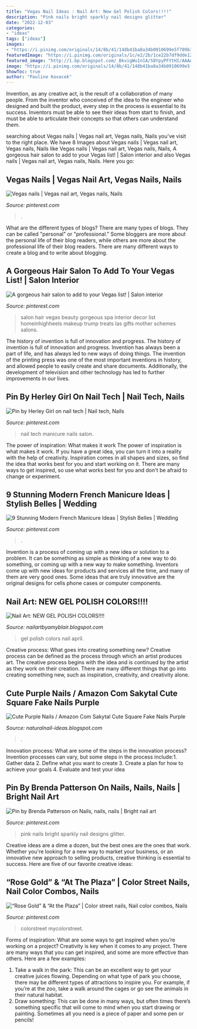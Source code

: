 ```yaml
---
title: "Vegas Nail Ideas : Nail Art: New Gel Polish Colors!!!!"
description: "Pink nails bright sparkly nail designs glitter"
date: "2022-12-03"
categories:
- "ideas"
tags: ["ideas"]
images:
- "https://i.pinimg.com/originals/14/8b/41/148b41ba8a34b0910699e5f709b38a85.jpg"
featuredImage: "https://i.pinimg.com/originals/1c/e2/2b/1ce22b7df9dde129be22c46dafd8ebeb.jpg"
featured_image: "http://1.bp.blogspot.com/_BkvigWu1n1A/S8YpyPFYtHI/AAAAAAAABEQ/Vxp0VTliMMg/s1600/DSC06287.JPG"
image: "https://i.pinimg.com/originals/14/8b/41/148b41ba8a34b0910699e5f709b38a85.jpg"
ShowToc: true
author: "Pauline Kovacek"
---
```



Invention, as any creative act, is the result of a collaboration of many people. From the inventor who conceived of the idea to the engineer who designed and built the product, every step in the process is essential to its success. Inventors must be able to see their ideas from start to finish, and must be able to articulate their concepts so that others can understand them.

	

		
searching about Vegas nails | Vegas nail art, Vegas nails, Nails you've visit to the right place. We have 8 Images about Vegas nails | Vegas nail art, Vegas nails, Nails like Vegas nails | Vegas nail art, Vegas nails, Nails, A gorgeous hair salon to add to your Vegas list! | Salon interior and also Vegas nails | Vegas nail art, Vegas nails, Nails. Here you go:
		
    
## Vegas Nails | Vegas Nail Art, Vegas Nails, Nails

<img loading=lazy src="https://i.pinimg.com/originals/90/ae/78/90ae78298e2ef09ed115a971a7cd350d.jpg" onerror="this.onerror=null;this.src='https://tse4.mm.bing.net/th?id=OIP.QVfzYc5d3XV2L6kMr8e_8gHaFj&amp;pid=15.1';" alt="Vegas nails | Vegas nail art, Vegas nails, Nails">

_Source: pinterest.com_

>. 

	

What are the different types of blogs?
There are many types of blogs. They can be called "personal" or "professional." Some bloggers are more about the personal life of their blog readers, while others are more about the professional life of their blog readers. There are many different ways to create a blog and to write about blogging.

    
## A Gorgeous Hair Salon To Add To Your Vegas List! | Salon Interior

<img loading=lazy src="https://i.pinimg.com/originals/9d/90/a9/9d90a903a528ccd53bdc3f840474f94b.jpg" onerror="this.onerror=null;this.src='https://tse1.mm.bing.net/th?id=OIP.DmlFX4rGzamhp1pwQl7MAAHaLH&amp;pid=15.1';" alt="A gorgeous hair salon to add to your Vegas list! | Salon interior">

_Source: pinterest.com_

>salon hair vegas beauty gorgeous spa interior decor list homeinhighheels makeup trump treats las gifts mother schemes salons. 

	

The history of invention is full of innovation and progress.
The history of invention is full of innovation and progress. Invention has always been a part of life, and has always led to new ways of doing things. The invention of the printing press was one of the most important inventions in history, and allowed people to easily create and share documents. Additionally, the development of television and other technology has led to further improvements in our lives.

    
## Pin By Herley Girl On Nail Tech | Nail Tech, Nails

<img loading=lazy src="https://i.pinimg.com/originals/07/bd/7b/07bd7bdc2ee6ff00e9f3d98db322584c.jpg" onerror="this.onerror=null;this.src='https://tse3.mm.bing.net/th?id=OIP.vLZndOgMgR1Er86Yr6rYXgAAAA&amp;pid=15.1';" alt="Pin by Herley Girl on nail tech | Nail tech, Nails">

_Source: pinterest.com_

>nail tech manicure nails salon. 

	

The power of inspiration: What makes it work
The power of inspiration is what makes it work. If you have a great idea, you can turn it into a reality with the help of creativity. Inspiration comes in all shapes and sizes, so find the idea that works best for you and start working on it. There are many ways to get inspired, so use what works best for you and don't be afraid to change or experiment.

    
## 9 Stunning Modern French Manicure Ideas | Stylish Belles | Wedding

<img loading=lazy src="https://i.pinimg.com/originals/14/8b/41/148b41ba8a34b0910699e5f709b38a85.jpg" onerror="this.onerror=null;this.src='https://tse2.mm.bing.net/th?id=OIP.hZzoWBniLPfXLcPviti5QQHaJ4&amp;pid=15.1';" alt="9 Stunning Modern French Manicure Ideas | Stylish Belles | Wedding">

_Source: pinterest.com_

>. 

	

Invention is a process of coming up with a new idea or solution to a problem. It can be something as simple as thinking of a new way to do something, or coming up with a new way to make something. Inventors come up with new ideas for products and services all the time, and many of them are very good ones. Some ideas that are truly innovative are the original designs for cells phone cases or computer components.

    
## Nail Art: NEW GEL POLISH COLORS!!!!

<img loading=lazy src="http://1.bp.blogspot.com/_BkvigWu1n1A/S8YpyPFYtHI/AAAAAAAABEQ/Vxp0VTliMMg/s1600/DSC06287.JPG" onerror="this.onerror=null;this.src='https://tse2.mm.bing.net/th?id=OIP.dlYMZe8b3Ot0JAQVjtYhFQHaFj&amp;pid=15.1';" alt="Nail Art: NEW GEL POLISH COLORS!!!!">

_Source: nailartbyamyblair.blogspot.com_

>gel polish colors nail april. 

	

Creative process: What goes into creating something new?
Creative process can be defined as the process through which an artist produces art. The creative process begins with the idea and is continued by the artist as they work on their creation. There are many different things that go into creating something new, such as inspiration, creativity, and creativity alone.

    
## Cute Purple Nails / Amazon Com Sakytal Cute Square Fake Nails Purple

<img loading=lazy src="https://lh5.googleusercontent.com/proxy/QXcG-RwbvgkyrgxabEZXY-IqCg7EN0BkrwZdAbj4UfMORxjjKjLSC2Ou28a0JmQXPodcNOP-aFUTse9WZ0wkko-6vF7E77NNFCFHC70ocmyP5AMtWGceiJghbfDyPZnO=w1200-h630-p-k-no-nu" onerror="this.onerror=null;this.src='https://tse1.mm.bing.net/th?id=OIP.TT4ts0u4ENtK65HjoBr3gAHaGW&amp;pid=15.1';" alt="Cute Purple Nails / Amazon Com Sakytal Cute Square Fake Nails Purple">

_Source: naturalnail-ideas.blogspot.com_

>. 

	

Innovation process: What are some of the steps in the innovation process?
Invention processes can vary, but some steps in the process include:1. Gather data 2. Define what you want to create 3. Create a plan for how to achieve your goals 4. Evaluate and test your idea 
    
## Pin By Brenda Patterson On Nails, Nails, Nails | Bright Nail Art

<img loading=lazy src="https://i.pinimg.com/originals/0e/53/46/0e5346149ed3abfe9938271f5da10033.jpg" onerror="this.onerror=null;this.src='https://tse4.mm.bing.net/th?id=OIP.8gvc6T5vny5_a3deQ2PShQHaJ4&amp;pid=15.1';" alt="Pin by Brenda Patterson on Nails, nails, nails | Bright nail art">

_Source: pinterest.com_

>pink nails bright sparkly nail designs glitter. 

	

Creative ideas are a dime a dozen, but the best ones are the ones that work. Whether you're looking for a new way to market your business, or an innovative new approach to selling products, creative thinking is essential to success. Here are five of our favorite creative ideas:

    
## “Rose Gold” &amp; “At The Plaza” | Color Street Nails, Nail Color Combos, Nails

<img loading=lazy src="https://i.pinimg.com/originals/1c/e2/2b/1ce22b7df9dde129be22c46dafd8ebeb.jpg" onerror="this.onerror=null;this.src='https://tse3.mm.bing.net/th?id=OIP.HWJ3YJUb6G08Q_GcTv-oeAHaHa&amp;pid=15.1';" alt="“Rose Gold” &amp; “At the Plaza” | Color street nails, Nail color combos, Nails">

_Source: pinterest.com_

>colorstreet mycolorstreet. 

	

Forms of inspiration: What are some ways to get inspired when you’re working on a project?
Creativity is key when it comes to any project. There are many ways that you can get inspired, and some are more effective than others. Here are a few examples: 
1. Take a walk in the park: This can be an excellent way to get your creative juices flowing. Depending on what type of park you choose, there may be different types of attractions to inspire you. For example, if you’re at the zoo, take a walk around the cages or go see the animals in their natural habitat. 
2. Draw something: This can be done in many ways, but often times there’s something specific that will come to mind when you start drawing or painting. Sometimes all you need is a piece of paper and some pen or pencils!

